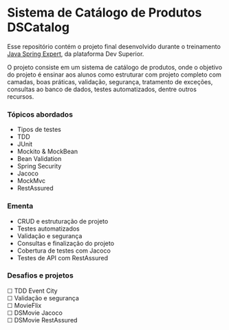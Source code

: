# Sistema de Catálogo de Produtos DSCatalog

Esse repositório contém o projeto final desenvolvido durante o treinamento [Java Spring Expert](https://devsuperior.com.br/curso-java-spring-expert), da plataforma Dev Superior.</br>

O projeto consiste em um sistema de catálogo de produtos, onde o objetivo do projeto é ensinar aos alunos como estruturar com projeto completo com camadas, boas práticas, validação, segurança, tratamento de exceções, consultas ao banco de dados, testes automatizados, dentre outros recursos.</br>

### Tópicos abordados
- Tipos de testes
- TDD
- JUnit
- Mockito & MockBean
- Bean Validation
- Spring Security
- Jacoco
- MockMvc
- RestAssured

### Ementa 

- CRUD e estruturação de projeto
- Testes automatizados
- Validação e segurança
- Consultas e finalização do projeto
- Cobertura de testes com Jacoco
- Testes de API com RestAssured

### Desafios e projetos
☐ TDD Event City</br>
☐ Validação e segurança</br>
☐ MovieFlix</br>
☐ DSMovie Jacoco</br>
☐ DSMovie RestAssured</br>
